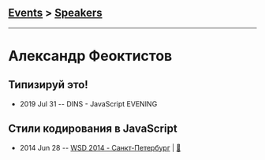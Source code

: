 ## [Events](../README.md) > [Speakers](../speakers.md)
---

# Александр Феоктистов

## Типизируй это!
- 2019 Jul 31 -- DINS - JavaScript EVENING    
## Стили кодирования в JavaScript
- 2014 Jun 28 -- [WSD 2014 - Санкт-Петербург](https://www.youtube.com/watch?v=TXqiq5tOWRQ)  | [:notebook:](https://wsd.events/2014/06/28/pres/js-code-styles.pdf)  
